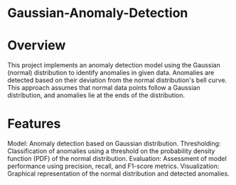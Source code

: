 # Gaussian-Anomaly-Detection
# Overview
This project implements an anomaly detection model using the Gaussian (normal) distribution to identify anomalies in given data. Anomalies are detected based on their deviation from the normal distribution's bell curve. This approach assumes that normal data points follow a Gaussian distribution, and anomalies lie at the ends of the distribution.

# Features
Model: Anomaly detection based on Gaussian distribution.
Thresholding: Classification of anomalies using a threshold on the probability density function (PDF) of the normal distribution.
Evaluation: Assessment of model performance using precision, recall, and F1-score metrics.
Visualization: Graphical representation of the normal distribution and detected anomalies.

